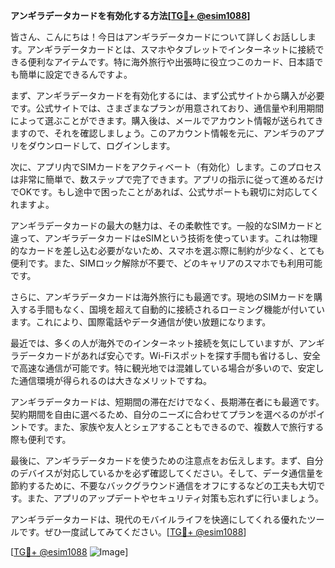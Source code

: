 **アンギラデータカードを有効化する方法[[TG💪+ @esim1088](https://t.me/s/esim1088)]**

皆さん、こんにちは！今日はアンギラデータカードについて詳しくお話しします。アンギラデータカードとは、スマホやタブレットでインターネットに接続できる便利なアイテムです。特に海外旅行や出張時に役立つこのカード、日本語でも簡単に設定できるんですよ。

まず、アンギラデータカードを有効化するには、まず公式サイトから購入が必要です。公式サイトでは、さまざまなプランが用意されており、通信量や利用期間によって選ぶことができます。購入後は、メールでアカウント情報が送られてきますので、それを確認しましょう。このアカウント情報を元に、アンギラのアプリをダウンロードして、ログインします。

次に、アプリ内でSIMカードをアクティベート（有効化）します。このプロセスは非常に簡単で、数ステップで完了できます。アプリの指示に従って進めるだけでOKです。もし途中で困ったことがあれば、公式サポートも親切に対応してくれますよ。

アンギラデータカードの最大の魅力は、その柔軟性です。一般的なSIMカードと違って、アンギラデータカードはeSIMという技術を使っています。これは物理的なカードを差し込む必要がないため、スマホを選ぶ際に制約が少なく、とても便利です。また、SIMロック解除が不要で、どのキャリアのスマホでも利用可能です。

さらに、アンギラデータカードは海外旅行にも最適です。現地のSIMカードを購入する手間もなく、国境を超えて自動的に接続されるローミング機能が付いています。これにより、国際電話やデータ通信が使い放題になります。

最近では、多くの人が海外でのインターネット接続を気にしていますが、アンギラデータカードがあれば安心です。Wi-Fiスポットを探す手間も省けるし、安全で高速な通信が可能です。特に観光地では混雑している場合が多いので、安定した通信環境が得られるのは大きなメリットですね。

アンギラデータカードは、短期間の滞在だけでなく、長期滞在者にも最適です。契約期間を自由に選べるため、自分のニーズに合わせてプランを選べるのがポイントです。また、家族や友人とシェアすることもできるので、複数人で旅行する際も便利です。

最後に、アンギラデータカードを使うための注意点をお伝えします。まず、自分のデバイスが対応しているかを必ず確認してください。そして、データ通信量を節約するために、不要なバックグラウンド通信をオフにするなどの工夫も大切です。また、アプリのアップデートやセキュリティ対策も忘れずに行いましょう。

アンギラデータカードは、現代のモバイルライフを快適にしてくれる優れたツールです。ぜひ一度試してみてください。[[TG💪+ @esim1088](https://t.me/s/esim1088)]

[[TG💪+ @esim1088](https://t.me/s/esim1088) ![Image](https://i.postimg.cc/Y0z9fWf4/image.png)]